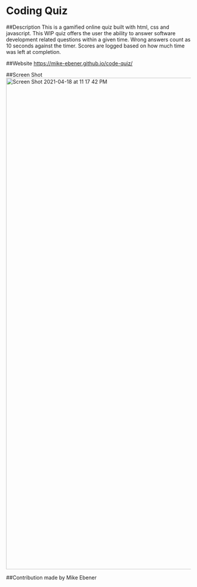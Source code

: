 # Coding Quiz

##Description This is a gamified online quiz built with html, css and javascript.  This WIP quiz offers the user the ability to answer software development related questions within a given time. Wrong answers count as 10 seconds against the timer.  Scores are logged based on how much time was left at completion.  

##Website https://mike-ebener.github.io/code-quiz/

##Screen Shot <img width="1341" alt="Screen Shot 2021-04-18 at 11 17 42 PM" src="https://user-images.githubusercontent.com/79894201/115190219-916b4200-a09c-11eb-9152-acca2a6ba11c.png">




##Contribution made by Mike Ebener
